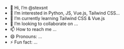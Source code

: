 - 👋 Hi, I’m @stexsnt
- 👀 I’m interested in Python, JS, Vue.js, Tailwind CSS... 
- 🌱 I’m currently learning Tailwind CSS & Vue.js
- 💞️ I’m looking to collaborate on ...
- 📫 How to reach me ...
- 😄 Pronouns: ...
- ⚡ Fun fact: ...

<!---
stexsnt/stexsnt is a ✨ special ✨ repository because its `README.md` (this file) appears on your GitHub profile.
You can click the Preview link to take a look at your changes.
--->
